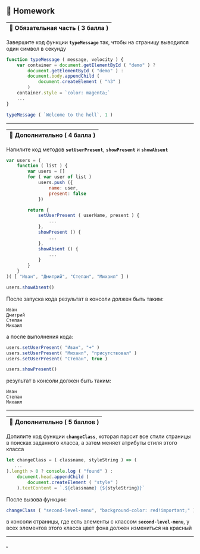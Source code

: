 ## :briefcase: Homework

| :briefcase: Обязательная часть ( 3 балла ) |
|-|

Завершите код функции **`typeMessage`** так, чтобы на страницу выводился один символ в секунду

```javascript
function typeMessage ( message, velocity ) {
    var container = document.getElementById ( "demo" ) ?
        document.getElementById ( "demo" ) :
        document.body.appendChild (
            document.createElement ( "h3" )
        )
    container.style = `color: magenta;`
    ...
}

typeMessage ( `Welcome to the hell`, 1 )
```

______________________________________________________________________________________

| :briefcase: Дополнительно ( 4 балла ) |
|-|

Напилите код методов **`setUserPresent`**, **`showPresent`** и **`showAbsent`**

```javascript
var users = (
    function ( list ) {
        var users = []
        for ( var user of list )
            users.push ({
                name: user,
                present: false
            })

        return {
            setUserPresent ( userName, present ) {
                ...
            },
            showPresent () {
                ...
            },
            showAbsent () {
                ...
            }
        }
    }
)( [ "Иван", "Дмитрий", "Степан", "Михаил" ] )

users.showAbsent()
```

После запуска кода результат в консоли должен быть таким:

```
Иван
Дмитрий
Степан
Михаил
```

а после выполнения кода:

```javascript
users.setUserPresent( "Иван", "+" )
users.setUserPresent( "Михаил", "присутствовал" )
users.setUserPresent( "Степан", true )

users.showPresent()
```

результат в консоли должен быть таким:

```
Иван
Степан
Михаил
```

______________________________________________________________________________________

| :briefcase: Дополнительно ( 5 баллов ) |
|-|

Допилите код функции **`changeClass`**, которая парсит все стили страницы в поисках заданного класса, а затем меняет атрибуты стиля этого класса

```javascript
let changeClass = ( classname, styleString ) => ( 
   ...
).length > 0 ? console.log ( "found" ) : 
    document.head.appendChild (
        document.createElement ( "style" )
    ).textContent = `.${classname} {${styleString}}`
```

После вызова функции:

```javascript
changeClass ( "second-level-menu", "background-color: red!important;" )
```

в консоли страницы, где есть элементы с классом **`second-level-menu`**, у всех элементов этого класса цвет фона должен измениться на красный

________________________________________________________________
[.](hw-09-answer)